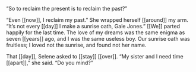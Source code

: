 “So to reclaim the present is to reclaim the past?”

“Even [[now]], I reclaim my past.” She wrapped herself [[around]] my arm. “It’s not every [[day]] I make a sunrise oath, Gale Jones.” [[We]] parted happily for the last time. The love of my dreams was the same enigma as seven [[years]] ago, and I was the same useless boy. Our sunrise oath was fruitless; I loved not the sunrise, and found not her name.

That [[day]], Selene asked to [[stay]] [[over]]. “My sister and I need time [[apart]],” she said. “Do you mind?”